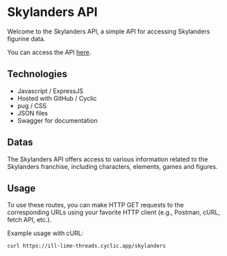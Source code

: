 # Skylanders API

Welcome to the Skylanders API, a simple API for accessing Skylanders figurine data.

You can access the API [here](https://ill-lime-threads.cyclic.app).

## Technologies

- Javascript / ExpressJS
- Hosted with GitHub / Cyclic
- pug / CSS
- JSON files
- Swagger for documentation

## Datas

The Skylanders API offers access to various information related to the Skylanders franchise,
including characters, elements, games and figures.

## Usage

To use these routes, you can make HTTP GET requests to the corresponding URLs using your favorite HTTP client (e.g., Postman, cURL, fetch API, etc.).

Example usage with cURL:

```bash
curl https://ill-lime-threads.cyclic.app/skylanders
````